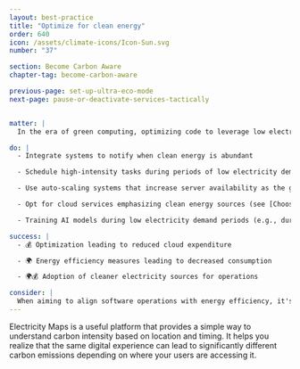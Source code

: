 ```yaml
---
layout: best-practice
title: "Optimize for clean energy"
order: 640
icon: /assets/climate-icons/Icon-Sun.svg
number: "37"

section: Become Carbon Aware
chapter-tag: become-carbon-aware

previous-page: set-up-ultra-eco-mode
next-page: pause-or-deactivate-services-tactically


matter: |
  In the era of green computing, optimizing code to leverage low electricity demand and a ‘clean grid’ (e.g., mostly powered by renewable or nuclear energy) is essential. Efficient code reduces server load, thus conserving energy. When timed with clean grid availability, the environmental impact is minimized, furthering sustainable software development and mitigating climate change contributions.

do: |
  - Integrate systems to notify when clean energy is abundant

  - Schedule high-intensity tasks during periods of low electricity demand or allow your users to do so

  - Use auto-scaling systems that increase server availability as the grid becomes greener in order to process more tasks and jobs

  - Opt for cloud services emphasizing clean energy sources (see [Choose a sustainable hosting provider](choose-a-sustainable-hosting-provider))

  - Training AI models during low electricity demand periods (e.g., during the night) and during peaks in renewable energy production.

success: |
  - 💰 Optimization leading to reduced cloud expenditure

  - 🌍 Energy efficiency measures leading to decreased consumption

  - 🌍💰 Adoption of cleaner electricity sources for operations

consider: |
  When aiming to align software operations with energy efficiency, it's imperative to remain up to date on grid trends and innovations. Collaboration with hosting providers can offer insights into best practices and access to clean energy sources. Regularly monitoring and adjusting strategies based on operational needs and grid conditions ensures optimal results. Lastly, @Influence and collaborate with internal stakeholders ensures that developers and stakeholders prioritize these initiatives.
---
```


<div class="bigquote">
  <span class="highlight">Electricity Maps is a useful platform that provides a simple way to understand carbon intensity based on location and timing. It helps you realize that the same digital experience can lead to significantly different carbon emissions depending on where your users are accessing it.</span>
</div>